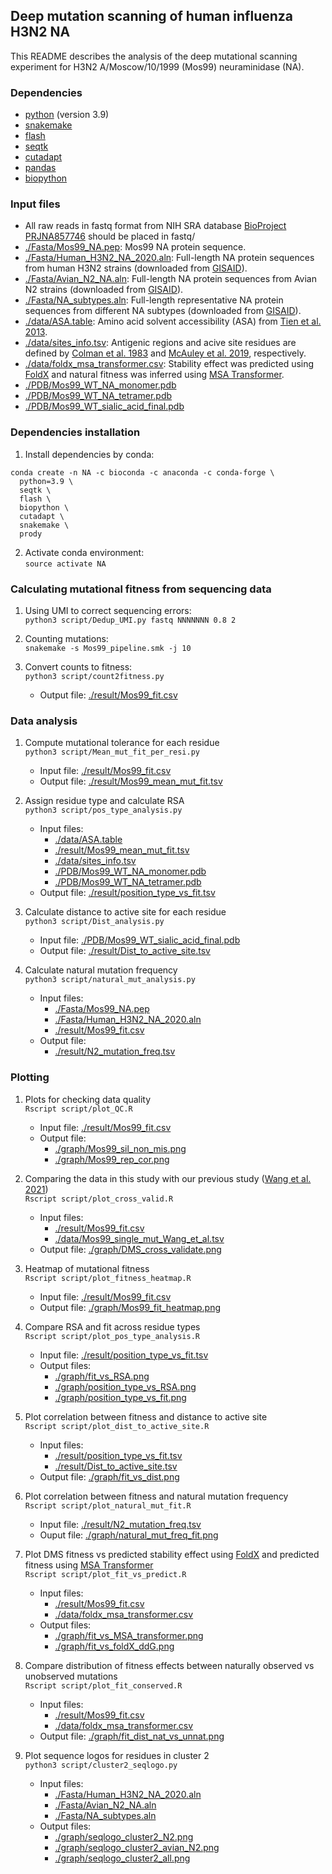 ## Deep mutation scanning of human influenza H3N2 NA
This README describes the analysis of the deep mutational scanning experiment for H3N2 A/Moscow/10/1999 (Mos99) neuraminidase (NA).

### Dependencies ###
* [python](https://www.python.org/) (version 3.9)
* [snakemake](https://snakemake.readthedocs.io/en/stable/)
* [flash](https://github.com/dstreett/FLASH2)
* [seqtk](https://github.com/lh3/seqtk)
* [cutadapt](https://cutadapt.readthedocs.io/en/stable/)
* [pandas](https://pandas.pydata.org/)
* [biopython](https://github.com/biopython/biopython)

### Input files ###
* All raw reads in fastq format from NIH SRA database [BioProject PRJNA857746](https://www.ncbi.nlm.nih.gov/bioproject/PRJNA857746) should be placed in fastq/
* [./Fasta/Mos99_NA.pep](./Fasta/Mos99_NA.pep): Mos99 NA protein sequence.
* [./Fasta/Human_H3N2_NA_2020.aln](./Fasta/Human_H3N2_NA_2020.aln): Full-length NA protein sequences from human H3N2 strains (downloaded from [GISAID](https://www.gisaid.org/)).
* [./Fasta/Avian_N2_NA.aln](./Fasta/Avian_N2_NA.aln): Full-length NA protein sequences from Avian N2 strains (downloaded from [GISAID](https://www.gisaid.org/)).
* [./Fasta/NA_subtypes.aln](./Fasta/NA_subtypes.aln): Full-length representative NA protein sequences from different NA subtypes (downloaded from [GISAID](https://www.gisaid.org/)).
* [./data/ASA.table](./data/ASA.table): Amino acid solvent accessibility (ASA) from [Tien et al. 2013](https://journals.plos.org/plosone/article?id=10.1371/journal.pone.0080635).
* [./data/sites_info.tsv](./data/sites_info.tsv): Antigenic regions and acive site residues are defined by [Colman et al. 1983](https://www.nature.com/articles/303041a0) and [McAuley et al. 2019](https://www.frontiersin.org/articles/10.3389/fmicb.2019.00039/full), respectively.
* [./data/foldx_msa_transformer.csv](./data/foldx_msa_transformer.csv): Stability effect was predicted using [FoldX](https://academic.oup.com/bioinformatics/article/35/20/4168/5381539) and natural fitness was inferred using [MSA Transformer](https://www.biorxiv.org/content/10.1101/2021.02.12.430858v1).
* [./PDB/Mos99_WT_NA_monomer.pdb](./PDB/Mos99_WT_NA_monomer.pdb)
* [./PDB/Mos99_WT_NA_tetramer.pdb](./PDB/Mos99_WT_NA_tetramer.pdb)
* [./PDB/Mos99_WT_sialic_acid_final.pdb](./PDB/Mos99_WT_sialic_acid_final.pdb)

### Dependencies installation ###
1. Install dependencies by conda:   
```
conda create -n NA -c bioconda -c anaconda -c conda-forge \
  python=3.9 \
  seqtk \
  flash \
  biopython \
  cutadapt \
  snakemake \
  prody
```   

2. Activate conda environment:   
``source activate NA``

### Calculating mutational fitness from sequencing data ###
1. Using UMI to correct sequencing errors:   
``python3 script/Dedup_UMI.py fastq NNNNNNN 0.8 2``

2. Counting mutations:   
``snakemake -s Mos99_pipeline.smk -j 10``

3. Convert counts to fitness:   
``python3 script/count2fitness.py``
    - Output file: [./result/Mos99_fit.csv](./result/Mos99_fit.csv)

### Data analysis ###
1. Compute mutational tolerance for each residue   
``python3 script/Mean_mut_fit_per_resi.py``
    - Input file: [./result/Mos99_fit.csv](./result/Mos99_fit.csv)
    - Output file: [./result/Mos99_mean_mut_fit.tsv](./result/Mos99_mean_mut_fit.tsv)

2. Assign residue type and calculate RSA   
``python3 script/pos_type_analysis.py``
    - Input files:
      - [./data/ASA.table](./data/ASA.table)
      - [./result/Mos99_mean_mut_fit.tsv](./result/Mos99_mean_mut_fit.tsv)
      - [./data/sites_info.tsv](./data/sites_info.tsv)
      - [./PDB/Mos99_WT_NA_monomer.pdb](./PDB/Mos99_WT_NA_monomer.pdb)
      - [./PDB/Mos99_WT_NA_tetramer.pdb](./PDB/Mos99_WT_NA_tetramer.pdb)
    - Output file: [./result/position_type_vs_fit.tsv](./result/position_type_vs_fit.tsv)

3. Calculate distance to active site for each residue   
``python3 script/Dist_analysis.py``
    - Input file: [./PDB/Mos99_WT_sialic_acid_final.pdb](./PDB/Mos99_WT_sialic_acid_final.pdb)
    - Output file: [./result/Dist_to_active_site.tsv](./result/Dist_to_active_site.tsv)

4. Calculate natural mutation frequency   
``python3 script/natural_mut_analysis.py``
    - Input files:
      - [./Fasta/Mos99_NA.pep](./Fasta/Mos99_NA.pep)
      - [./Fasta/Human_H3N2_NA_2020.aln](./Fasta/Human_H3N2_NA_2020.aln)
      - [./result/Mos99_fit.csv](./result/Mos99_fit.csv)
    - Output file:
      - [./result/N2_mutation_freq.tsv](./result/N2_mutation_freq.tsv)

### Plotting ###
1. Plots for checking data quality   
``Rscript script/plot_QC.R``
    - Input file: [./result/Mos99_fit.csv](./result/Mos99_fit.csv)
    - Output file:
      - [./graph/Mos99_sil_non_mis.png](./graph/Mos99_sil_non_mis.png)
      - [./graph/Mos99_rep_cor.png](./graph/Mos99_rep_cor.png)

2. Comparing the data in this study with our previous study ([Wang et al. 2021](https://elifesciences.org/articles/72516))   
``Rscript script/plot_cross_valid.R``
    - Input files:
      - [./result/Mos99_fit.csv](./result/Mos99_fit.csv)
      - [./data/Mos99_single_mut_Wang_et_al.tsv](./data/Mos99_single_mut_Wang_et_al.tsv)
    - Output file: [./graph/DMS_cross_validate.png](./graph/DMS_cross_validate.png)

3. Heatmap of mutational fitness   
``Rscript script/plot_fitness_heatmap.R``
    - Input file: [./result/Mos99_fit.csv](./result/Mos99_fit.csv)
    - Output file: [./graph/Mos99_fit_heatmap.png](./graph/Mos99_fit_heatmap.png)

4. Compare RSA and fit across residue types   
``Rscript script/plot_pos_type_analysis.R``
    - Input file: [./result/position_type_vs_fit.tsv](./result/position_type_vs_fit.tsv)
    - Output files:
      - [./graph/fit_vs_RSA.png](./graph/fit_vs_RSA.png)
      - [./graph/position_type_vs_RSA.png](./graph/position_type_vs_RSA.png)
      - [./graph/position_type_vs_fit.png](./graph/position_type_vs_fit.png)

5. Plot correlation between fitness and distance to active site   
``Rscript script/plot_dist_to_active_site.R``
    - Input files:
      - [./result/position_type_vs_fit.tsv](./result/position_type_vs_fit.tsv)
      - [./result/Dist_to_active_site.tsv](./result/Dist_to_active_site.tsv)
    - Output file: [./graph/fit_vs_dist.png](./graph/fit_vs_dist.png)

6. Plot correlation between fitness and natural mutation frequency   
``Rscript script/plot_natural_mut_fit.R``
    - Input file: [./result/N2_mutation_freq.tsv](./result/N2_mutation_freq.tsv)
    - Ouput file: [./graph/natural_mut_freq_fit.png](./graph/natural_mut_freq_fit.png)

7. Plot DMS fitness vs predicted stability effect using [FoldX](https://academic.oup.com/bioinformatics/article/35/20/4168/5381539) and predicted fitness using [MSA Transformer](https://www.biorxiv.org/content/10.1101/2021.02.12.430858v1)   
``Rscript script/plot_fit_vs_predict.R``
    - Input files:
      - [./result/Mos99_fit.csv](./result/Mos99_fit.csv)
      - [./data/foldx_msa_transformer.csv](./data/foldx_msa_transformer.csv)
    - Output files:
      - [./graph/fit_vs_MSA_transformer.png](./graph/fit_vs_MSA_transformer.png)
      - [./graph/fit_vs_foldX_ddG.png](./graph/fit_vs_foldX_ddG.png)

8. Compare distribution of fitness effects between naturally observed vs unobserved mutations   
``Rscript script/plot_fit_conserved.R``
    - Input files:
      - [./result/Mos99_fit.csv](./result/Mos99_fit.csv)
      - [./data/foldx_msa_transformer.csv](./data/foldx_msa_transformer.csv)
    - Output file: [./graph/fit_dist_nat_vs_unnat.png](./graph/fit_dist_nat_vs_unnat.png)

9. Plot sequence logos for residues in cluster 2   
``python3 script/cluster2_seqlogo.py``
    - Input files:
      - [./Fasta/Human_H3N2_NA_2020.aln](./Fasta/Human_H3N2_NA_2020.aln)
      - [./Fasta/Avian_N2_NA.aln](./Fasta/Avian_N2_NA.aln)
      - [./Fasta/NA_subtypes.aln](./Fasta/NA_subtypes.aln)
    - Output files:
      - [./graph/seqlogo_cluster2_N2.png](./graph/seqlogo_cluster2_N2.png)
      - [./graph/seqlogo_cluster2_avian_N2.png](./graph/seqlogo_cluster2_avian_N2.png)
      - [./graph/seqlogo_cluster2_all.png](./graph/seqlogo_cluster2_all.png)
